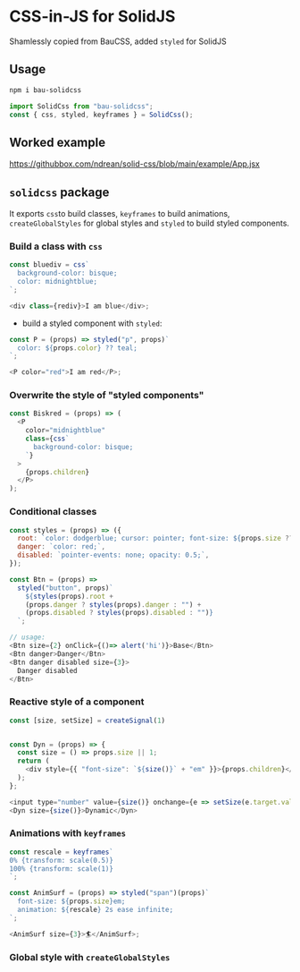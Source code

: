 # CSS-in-JS for SolidJS

Shamlessly copied from BauCSS, added `styled` for SolidJS

## Usage

```bash
npm i bau-solidcss
```

```js
import SolidCss from "bau-solidcss";
const { css, styled, keyframes } = SolidCss();
```

## Worked example

<https://githubbox.com/ndrean/solid-css/blob/main/example/App.jsx>

## `solidcss` package

It exports `css`to build classes, `keyframes` to build animations, `createGlobalStyles` for global styles and `styled` to build styled components.

### Build a class with `css`

```js
const bluediv = css`
  background-color: bisque;
  color: midnightblue;
`;

<div class={rediv}>I am blue</div>;
```

- build a styled component with `styled`:

```js
const P = (props) => styled("p", props)`
  color: ${props.color} ?? teal;
`;

<P color="red">I am red</P>;
```

### Overwrite the style of "styled components"

```js
const Biskred = (props) => (
  <P
    color="midnightblue"
    class={css`
      background-color: bisque;
    `}
  >
    {props.children}
  </P>
);
```

### Conditional classes

```js
const styles = (props) => ({
  root: `color: dodgerblue; cursor: pointer; font-size: ${props.size ?? 1}em;`,
  danger: `color: red;`,
  disabled: `pointer-events: none; opacity: 0.5;`,
});

const Btn = (props) =>
  styled("button", props)`
    ${styles(props).root +
    (props.danger ? styles(props).danger : "") +
    (props.disabled ? styles(props).disabled : "")}
  `;

// usage:
<Btn size={2} onClick={()=> alert('hi')}>Base</Btn>
<Btn danger>Danger</Btn>
<Btn danger disabled size={3}>
  Danger disabled
</Btn>
```

### Reactive style of a component

```js
const [size, setSize] = createSignal(1)


const Dyn = (props) => {
  const size = () => props.size || 1;
  return (
    <div style={{ "font-size": `${size()}` + "em" }}>{props.children}</div>
  );
};

<input type="number" value={size()} onchange={e => setSize(e.target.value)} />
<Dyn size={size()}>Dynamic</Dyn>
```

### Animations with `keyframes`

```js
const rescale = keyframes`
0% {transform: scale(0.5)}
100% {transform: scale(1)}
`;

const AnimSurf = (props) => styled("span")(props)`
  font-size: ${props.size}em;
  animation: ${rescale} 2s ease infinite;
`;

<AnimSurf size={3}>🏄</AnimSurf>;
```

### Global style with `createGlobalStyles`
